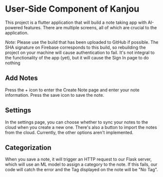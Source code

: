 # User-Side Component of Kanjou

This project is a flutter application that will build a note taking app with AI-powered features. There are multiple screens, all of which are crucial to the application. 

*Note:* Please use the build that has been uploaded to GitHub if possible. The SHA signature on Firebase corresponds to this build, so rebuilding the project on your machine will cause authentication to fail. It's not integral to the functionality of the app (yet), but it will cause the Sign In page to do nothing

## Add Notes
Press the + icon to enter the Create Note page and enter your note information. Press the save icon to save the note.

## Settings
In the settings page, you can choose whether to sync your notes to the cloud when you create a new one. There's also a button to import the notes from the cloud.
Currently, the other options aren't implemented.

## Categorization
When you save a note, it will trigger an HTTP request to our Flask server, which will use an ML model to assign a category to the note.
If this fails, our code will catch the error and the Tag displayed on the note will be "No Tag".
